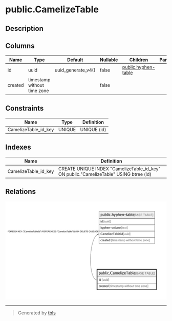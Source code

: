 # public.CamelizeTable

## Description

## Columns

| Name | Type | Default | Nullable | Children | Parents | Comment |
| ---- | ---- | ------- | -------- | -------- | ------- | ------- |
| id | uuid | uuid_generate_v4() | false | [public.hyphen-table](public.hyphen-table.md) |  |  |
| created | timestamp without time zone |  | false |  |  |  |

## Constraints

| Name | Type | Definition |
| ---- | ---- | ---------- |
| CamelizeTable_id_key | UNIQUE | UNIQUE (id) |

## Indexes

| Name | Definition |
| ---- | ---------- |
| CamelizeTable_id_key | CREATE UNIQUE INDEX "CamelizeTable_id_key" ON public."CamelizeTable" USING btree (id) |

## Relations

![er](public.CamelizeTable.png)

---

> Generated by [tbls](https://github.com/k1LoW/tbls)
